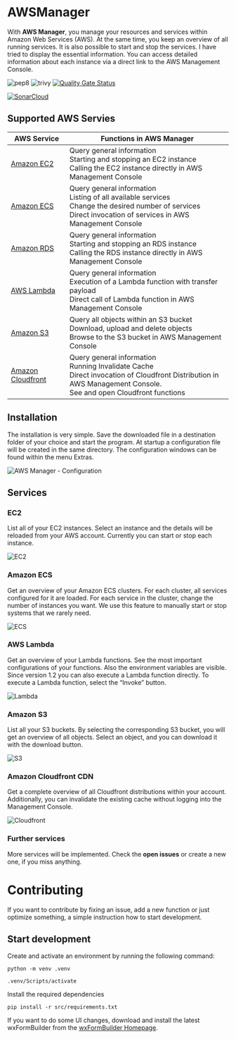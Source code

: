 # AWSManager

With **AWS Manager**, you manage your resources and services within Amazon Web Services (AWS). At the same time, you keep an overview of all running services. It is also possible to start and stop the services. I have tried to display the essential information. You can access detailed information about each instance via a direct link to the AWS Management Console.

![pep8](https://github.com/dseichter/AWSManager/actions/workflows/pep8.yml/badge.svg)
![trivy](https://github.com/dseichter/AWSManager/actions/workflows/trivy.yml/badge.svg)
[![Quality Gate Status](https://sonarcloud.io/api/project_badges/measure?project=dseichter_AWSManager&metric=alert_status)](https://sonarcloud.io/summary/new_code?id=dseichter_AWSManager)

[![SonarCloud](https://sonarcloud.io/images/project_badges/sonarcloud-white.svg)](https://sonarcloud.io/summary/new_code?id=dseichter_AWSManager)

## Supported AWS Servies

| AWS Service | Functions in AWS Manager |
| ----------- | ------------------------ |
| [Amazon EC2](https://aws.amazon.com/ec2/?nc1=h_ls) | Query general information<br>Starting and stopping an EC2 instance<br>Calling the EC2 instance directly in AWS Management Console |
| [Amazon ECS](https://aws.amazon.com/ecs/?nc1=h_ls) | Query general information<br>Listing of all available services<br>Change the desired number of services<br>Direct invocation of services in AWS Management Console |
| [Amazon RDS](https://aws.amazon.com/rds/?nc1=h_ls) | Query general information<br>Starting and stopping an RDS instance<br>Calling the RDS instance directly in AWS Management Console |
| [AWS Lambda](https://aws.amazon.com/lambda/?nc1=h_ls) | Query general information<br>Execution of a Lambda function with transfer payload<br>Direct call of Lambda function in AWS Management Console |
| [Amazon S3](https://aws.amazon.com/s3/?nc1=h_ls) | Query all objects within an S3 bucket<br>Download, upload and delete objects<br>Browse to the S3 bucket in AWS Management Console |
| [Amazon Cloudfront](https://aws.amazon.com/cloudfront/?nc1=h_ls) | Query general information<br>Running Invalidate Cache<br>Direct invocation of Cloudfront Distribution in AWS Management Console.<br>See and open Cloudfront functions|

## Installation

The installation is very simple. Save the downloaded file in a destination folder of your choice and start the program. At startup a configuration file will be created in the same directory. The configuration windows can be found within the menu Extras.

![AWS Manager - Configuration](images/configuration.png "AWS Manager - Configuration")

## Services

### EC2

List all of your EC2 instances. Select an instance and the details will be reloaded from your AWS account. Currently you can start or stop each instance.

![EC2](images/ec2.png "EC2 Instances")

### Amazon ECS

Get an overview of your Amazon ECS clusters. For each cluster, all services configured for it are loaded. For each service in the cluster, change the number of instances you want. We use this feature to manually start or stop systems that we rarely need.

![ECS](images/ecs.png "Elastic Cloud Service")

### AWS Lambda

Get an overview of your Lambda functions. See the most important configurations of your functions. Also the environment variables are visible. Since version 1.2 you can also execute a Lambda function directly. To execute a Lambda function, select the “Invoke” button.

![Lambda](images/lambda.png "Lambda")

### Amazon S3

List all your S3 buckets. By selecting the corresponding S3 bucket, you will get an overview of all objects. Select an object, and you can download it with the download button.

![S3](images/s3.png "S3")

### Amazon Cloudfront CDN

Get a complete overview of all Cloudfront distributions within your account. Additionally, you can invalidate the existing cache without logging into the Management Console.

![Cloudfront](images/cloudfront.png "Cloudfront")

### Further services

More services will be implemented. Check the **open issues** or create a new one, if you miss anything.

# Contributing

If you want to contribute by fixing an issue, add a new function or just optimize something, a simple instruction how to start development.

## Start development

Create and activate an environment by running the following command:

```python -m venv .venv```

```.venv/Scripts/activate```

Install the required dependencies

```pip install -r src/requirements.txt```

If you want to do some UI changes, download and install the latest wxFormBuilder from the [wxFormBuilder Homepage](https://github.com/wxFormBuilder/wxFormBuilder).


